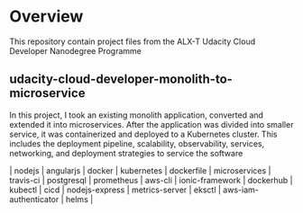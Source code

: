 # Overview

This repository contain project files from the ALX-T Udacity Cloud Developer Nanodegree Programme

## udacity-cloud-developer-monolith-to-microservice
In this project, I took an existing monolith application, converted and extended it into microservices. After the application was divided into smaller service, it was containerized and deployed to a Kubernetes cluster. This includes the deployment pipeline, scalability, observability, services, networking, and deployment strategies to service the software

| nodejs | angularjs | docker | kubernetes | dockerfile | microservices | travis-ci | postgresql | prometheus | aws-cli | ionic-framework | dockerhub | kubectl | cicd | nodejs-express | metrics-server | eksctl | aws-iam-authenticator | helms |
